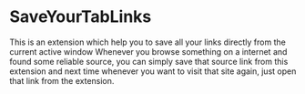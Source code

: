# SaveYourTabLinks
This is an extension which help you to save all your links directly from the current active window
Whenever you browse something on a internet and found some reliable source, you can simply save that source link from this extension and next time whenever you want to visit that site again, just open that link from the extension. 
